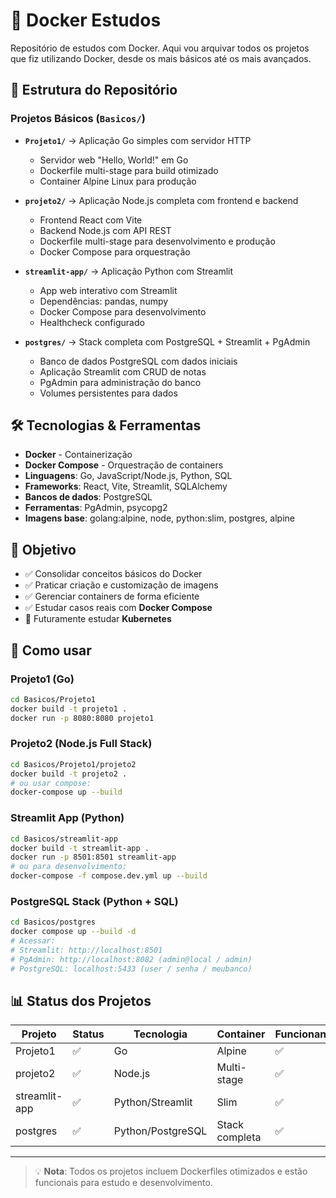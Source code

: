 # 🐳 Docker Estudos

Repositório de estudos com Docker. Aqui vou arquivar todos os projetos que fiz utilizando Docker, desde os mais básicos até os mais avançados.

## 📁 Estrutura do Repositório

### Projetos Básicos (`Basicos/`)

- **`Projeto1/`** → Aplicação Go simples com servidor HTTP
  - Servidor web "Hello, World!" em Go
  - Dockerfile multi-stage para build otimizado
  - Container Alpine Linux para produção

- **`projeto2/`** → Aplicação Node.js completa com frontend e backend
  - Frontend React com Vite
  - Backend Node.js com API REST
  - Dockerfile multi-stage para desenvolvimento e produção
  - Docker Compose para orquestração

- **`streamlit-app/`** → Aplicação Python com Streamlit
  - App web interativo com Streamlit
  - Dependências: pandas, numpy
  - Docker Compose para desenvolvimento
  - Healthcheck configurado

- **`postgres/`** → Stack completa com PostgreSQL + Streamlit + PgAdmin
  - Banco de dados PostgreSQL com dados iniciais
  - Aplicação Streamlit com CRUD de notas
  - PgAdmin para administração do banco
  - Volumes persistentes para dados

## 🛠️ Tecnologias & Ferramentas

- **Docker** - Containerização
- **Docker Compose** - Orquestração de containers
- **Linguagens**: Go, JavaScript/Node.js, Python, SQL
- **Frameworks**: React, Vite, Streamlit, SQLAlchemy
- **Bancos de dados**: PostgreSQL
- **Ferramentas**: PgAdmin, psycopg2
- **Imagens base**: golang:alpine, node, python:slim, postgres, alpine

## 🎯 Objetivo

- ✅ Consolidar conceitos básicos do Docker
- ✅ Praticar criação e customização de imagens
- ✅ Gerenciar containers de forma eficiente
- ✅ Estudar casos reais com **Docker Compose**
- 🔄 Futuramente estudar **Kubernetes**

## 🚀 Como usar

### Projeto1 (Go)
```bash
cd Basicos/Projeto1
docker build -t projeto1 .
docker run -p 8080:8080 projeto1
```

### Projeto2 (Node.js Full Stack)
```bash
cd Basicos/Projeto1/projeto2
docker build -t projeto2 .
# ou usar compose:
docker-compose up --build
```

### Streamlit App (Python)
```bash
cd Basicos/streamlit-app
docker build -t streamlit-app .
docker run -p 8501:8501 streamlit-app
# ou para desenvolvimento:
docker-compose -f compose.dev.yml up --build
```

### PostgreSQL Stack (Python + SQL)
```bash
cd Basicos/postgres
docker compose up --build -d
# Acessar:
# Streamlit: http://localhost:8501
# PgAdmin: http://localhost:8082 (admin@local / admin)
# PostgreSQL: localhost:5433 (user / senha / meubanco)
```

## 📊 Status dos Projetos

| Projeto | Status | Tecnologia | Container | Funcionando |
|---------|--------|------------|-----------|-------------|
| Projeto1 | ✅ | Go | Alpine | ✅ |
| projeto2 | ✅ | Node.js | Multi-stage | ✅ |
| streamlit-app | ✅ | Python/Streamlit | Slim | ✅ |
| postgres | ✅ | Python/PostgreSQL | Stack completa | ✅ |

---

> 💡 **Nota**: Todos os projetos incluem Dockerfiles otimizados e estão funcionais para estudo e desenvolvimento.
